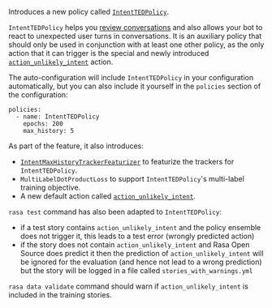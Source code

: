 Introduces a new policy called [`IntentTEDPolicy`](./policies.mdx#intent-ted-policy).

`IntentTEDPolicy` helps you [review conversations](./conversation-driven-development.mdx#review)
 and also allows your bot to react to unexpected user turns in conversations.
 It is an auxiliary policy that should only be used in conjunction with
 at least one other policy, as the only action that it can trigger
 is the special and newly introduced
 [`action_unlikely_intent`](./default-actions.mdx#action_unlikely_intent) action.

 The auto-configuration will include `IntentTEDPolicy` in your
 configuration automatically, but you can also include it yourself
 in the `policies` section of the configuration:

 ```
 policies:
   - name: IntentTEDPolicy
     epochs: 200
     max_history: 5
 ```

As part of the feature, it also introduces:

- [`IntentMaxHistoryTrackerFeaturizer`](./policies.mdx#3-intent-max-history)
  to featurize the trackers for `IntentTEDPolicy`.
- `MultiLabelDotProductLoss` to support `IntentTEDPolicy`'s multi-label training objective.
- A new default action called [`action_unlikely_intent`](./default-actions.mdx#action_unlikely_intent).


`rasa test` command has also been adapted to `IntentTEDPolicy`:

- if a test story contains `action_unlikely_intent` and the policy ensemble does not trigger it, this leads to
a test error (wrongly predicted action)
- if the story does not contain `action_unlikely_intent` and Rasa Open Source does predict it then
the prediction of `action_unlikely_intent` will be ignored for the evaluation (and hence not lead
to a wrong prediction) but the story will be logged in a file called `stories_with_warnings.yml`

`rasa data validate` command should warn if `action_unlikely_intent` is
included in the training stories.